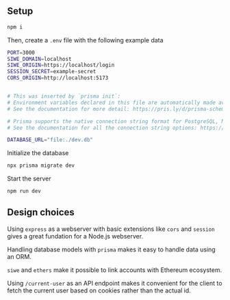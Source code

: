 ## Setup

```bash
npm i
```

Then, create a `.env` file with the following example data

```bash
PORT=3000
SIWE_DOMAIN=localhost
SIWE_ORIGIN=https://localhost/login
SESSION_SECRET=example-secret
CORS_ORIGIN=http://localhost:5173


# This was inserted by `prisma init`:
# Environment variables declared in this file are automatically made available to Prisma.
# See the documentation for more detail: https://pris.ly/d/prisma-schema#accessing-environment-variables-from-the-schema

# Prisma supports the native connection string format for PostgreSQL, MySQL, SQLite, SQL Server, MongoDB and CockroachDB.
# See the documentation for all the connection string options: https://pris.ly/d/connection-strings

DATABASE_URL="file:./dev.db"
```

Initialize the database

```bash
npx prisma migrate dev
```

Start the server

```bash
npm run dev
```

## Design choices

Using `express` as a webserver with basic extensions like `cors` and `session` gives a great fundation for a Node.js webserver.

Handling database models with `prisma` makes it easy to handle data using an ORM.

`siwe` and `ethers` make it possible to link accounts with Ethereum ecosystem.

Using `/current-user` as an API endpoint makes it convenient for the client to fetch the current user based on cookies rather than the actual id.

